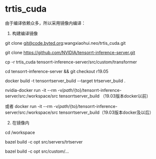 # trtis_cuda

由于编译依赖众多，所以采用镜像内编译：

1. 构建编译镜像

git clone git@code.byted.org:wangxiaohui.neo/trtis_cuda.git

git clone https://github.com/NVIDIA/tensorrt-inference-server.git

cp -r trtis_cuda tensorrt-inference-server/src/custom/transformer 

cd tensorrt-inference-server && git checkout r19.05

docker build -t tensorrtserver_build --target trtserver_build .

nvidia-docker run -it --rm -v/${path}/${to}/tensorrt-inference-server/src:/workspace/src tensorrtserver_build （19.03版本docker以前）

或者 docker run -it --rm -v/${path}/${to}/tensorrt-inference-server/src:/workspace/src tensorrtserver_build（19.03版本docker及以后）

2. 在镜像内

cd /workspace

bazel build -c opt src/servers/trtserver

bazel build -c opt src/custom/...
